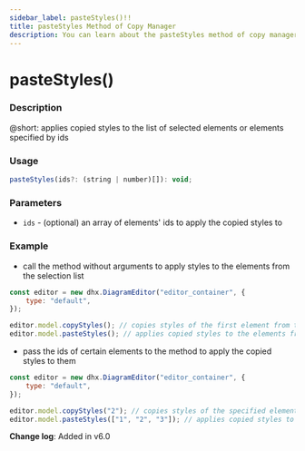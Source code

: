 ```yaml
---
sidebar_label: pasteStyles()!!
title: pasteStyles Method of Copy Manager
description: You can learn about the pasteStyles method of copy manager in the documentation of the DHTMLX JavaScript Diagram library. Browse developer guides and API reference, try out code examples and live demos, and download a free 30-day evaluation version of DHTMLX Diagram.
---
```


# pasteStyles()

### Description

@short: applies copied styles to the list of selected elements or elements specified by ids

### Usage

~~~js
pasteStyles(ids?: (string | number)[]): void;
~~~

### Parameters

- `ids` - (optional) an array of elements' ids to apply the copied styles to

### Example

- call the method without arguments to apply styles to the elements from the selection list

~~~js {5-6}
const editor = new dhx.DiagramEditor("editor_container", { 
    type: "default", 
});

editor.model.copyStyles(); // copies styles of the first element from the selection list
editor.model.pasteStyles(); // applies copied styles to the elements from the selection list
~~~

- pass the ids of certain elements to the method to apply the copied styles to them

~~~js {5-6}
const editor = new dhx.DiagramEditor("editor_container", { 
    type: "default", 
});

editor.model.copyStyles("2"); // copies styles of the specified element
editor.model.pasteStyles(["1", "2", "3"]); // applies copied styles to the specified elements
~~~

**Change log**: Added in v6.0